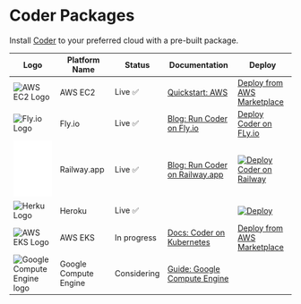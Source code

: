 # Coder Packages

Install [Coder](https://github.com/coder/coder) to your preferred cloud with a pre-built package.

| Logo                                                                                     | Platform Name         | Status      | Documentation                                                                                    | Deploy                                                                                                                                     |
| ---------------------------------------------------------------------------------------- | --------------------- | ----------- | ------------------------------------------------------------------------------------------------ | ------------------------------------------------------------------------------------------------------------------------------------------ |
| <img src="./assets/ec2.svg" alt="AWS EC2 Logo" width="100" height="100" />               | AWS EC2               | Live ✅     | [Quickstart: AWS](https://coder.com/docs/v2/latest/quickstart/aws)                               | [Deploy from AWS Marketplace](https://aws.amazon.com/marketplace/pp/prodview-5gxjyur2vc7rg?sr=0-2&ref_=beagle&applicationId=AWSMPContessa) |
| <img src="./assets/fly.io.svg" alt="Fly.io Logo" width="100" height="100" />             | Fly.io                | Live ✅     | [Blog: Run Coder on Fly.io](https://coder.com/blog/remote-developer-environments-on-fly-io)      | [Deploy Coder on FLy.io](https://coder.com/blog/remote-developer-environments-on-fly-io)                                                   |
| <img src="./assets/railway.svg" alt="Railway.app Logo" width="100" height="100" />       | Railway.app           | Live ✅     | [Blog: Run Coder on Railway.app](https://coder.com/blog/deploy-coder-on-railway-app)             | [![Deploy Coder on Railway](https://railway.app/button.svg)](https://railway.app/template/cUQ8_P?referralCode=tfH8Uw)                      |
| <img src="./assets/heroku.svg)" alt="Herku Logo" width="100" height="100" />             | Heroku                | Live ✅     |                                                                                                  | [![Deploy](https://www.herokucdn.com/deploy/button.svg)](https://heroku.com/deploy?template=https://github.com/coder/packages)             |
| <img src="./assets/eks.svg" alt="AWS EKS Logo" width="100" height="100" />               | AWS EKS               | In progress | [Docs: Coder on Kubernetes](https://coder.com/docs/v2/latest/install/kubernetes)                 | [Deploy from AWS Marketplace](https://example.com)                                                                                         |
| <img src="./assets/gce.svg" alt="Google Compute Engine logo" width="100" height="100" /> | Google Compute Engine | Considering | [Guide: Google Compute Engine](https://coder.com/docs/v2/latest/platforms/google-cloud-platform) |                                                                                                                                            |
